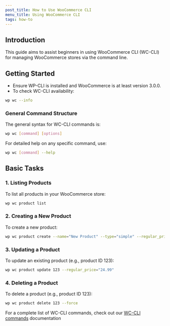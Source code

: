```yaml
---
post_title: How to Use WooCommerce CLI
menu_title: Using WooCommerce CLI
tags: how-to
---
```


## Introduction

This guide aims to assist beginners in using WooCommerce CLI (WC-CLI) for managing WooCommerce stores via the command line.

## Getting Started

- Ensure WP-CLI is installed and WooCommerce is at least version 3.0.0.
- To check WC-CLI availability:

```bash
wp wc --info
```

### General Command Structure

The general syntax for WC-CLI commands is:

```bash
wp wc [command] [options]
```

For detailed help on any specific command, use:

```bash
wp wc [command] --help
```

## Basic Tasks

### 1. Listing Products

To list all products in your WooCommerce store:

```bash
wp wc product list
```

### 2. Creating a New Product

To create a new product:

```bash
wp wc product create --name="New Product" --type="simple" --regular_price="19.99"
```

### 3. Updating a Product

To update an existing product (e.g., product ID 123):

```bash
wp wc product update 123 --regular_price="24.99"
```

### 4. Deleting a Product

To delete a product (e.g., product ID 123):

```bash
wp wc product delete 123 --force
```

For a complete list of WC-CLI commands, check out our [WC-CLI commands](./wc-cli-commands.md) documentation
